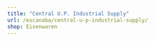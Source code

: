 ```yaml
---
title: "Central U.P. Industrial Supply"
url: /escanaba/central-u-p-industrial-supply/
shop: Eisenwaren
---
```

